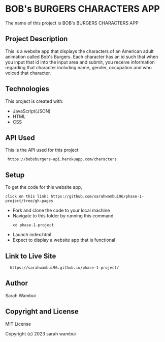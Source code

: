 # BOB's BURGERS CHARACTERS APP
The name of this project is BOB's BURGERS CHARACTERS APP


## Project Description
This is a website app that displays the characters of an American adult animation called Bob's Burgers. Each character has an id such that  when you input that id into the input area and submit, you receive information regarding that character including name, gender, occupation and who voiced that character.

## Technologies
This project is created with:
<ul>
<li>JavaScript(JSON)</li>
<li>HTML</li>
<li>CSS</li>
</ul>

## API Used
This is the API used for this project
     
     https://bobsburgers-api.herokuapp.com/characters
   

## Setup
To get the code for this website app, 

    click on this link: https://github.com/sarahwambui96/phase-1-project/tree/gh-pages

<ul>
<li>Fork and clone the code to your local machine</li>
<li>Navigate to this folder by running this command</li>

    cd phase-1-project

 <li>Launch index.html</li> 
<li>Expect to display a website app that is functional</li>
</ul>

## Link to Live Site

      https://sarahwambui96.github.io/phase-1-project/

## Author
Sarah Wambui

## Copyright and License
MIT License

Copyright (c) 2023 sarah wambui




